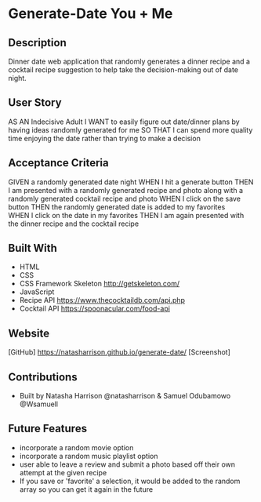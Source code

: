 # Generate-Date You + Me

## Description

Dinner date web application that randomly generates a dinner recipe and a cocktail recipe suggestion to help take the decision-making out of date night.

## User Story

AS AN Indecisive Adult
I WANT to easily figure out date/dinner plans by having ideas randomly generated for me
SO THAT I can spend more quality time enjoying the date rather than trying to make a decision

## Acceptance Criteria

GIVEN a randomly generated date night
WHEN I hit a generate button
THEN I am presented with a randomly generated recipe and photo along with a randomly generated cocktail recipe and photo
WHEN I click on the save button
THEN the randomly generated date is added to my favorites  
WHEN I click on the date in my favorites
THEN I am again presented with the dinner recipe and the cocktail recipe

## Built With

- HTML
- CSS
- CSS Framework Skeleton http://getskeleton.com/
- JavaScript
- Recipe API https://www.thecocktaildb.com/api.php 
- Cocktail API https://spoonacular.com/food-api 

## Website

[GitHub] https://natasharrison.github.io/generate-date/
[Screenshot]

## Contributions

- Built by Natasha Harrison @natasharrison & Samuel Odubamowo @Wsamuell

## Future Features

- incorporate a random movie option
- incorporate a random music playlist option
- user able to leave a review and submit a photo based off their own attempt at the given recipe
- If you save or 'favorite' a selection, it would be added to the random array so you can get it again in the future
